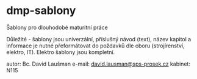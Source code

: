 # dmp-sablony
Šablony pro dlouhodobé maturitní práce

Důležité - šablony jsou univerzální, příslušný návod (text), název kapitol a informace je nutné přeformátovat do poždavků dle oboru (strojírenství, elektro, IT).
Elektro šablony jsou kompletní.

autor: Bc. David Laušman
e-mail: david.lausman@sps-prosek.cz
kabinet: N115
